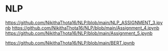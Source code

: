 # NLP
https://github.com/NikithaThota16/NLP/blob/main/NLP_ASSIGNMENT_3.ipynb
https://github.com/NikithaThota16/NLP/blob/main/Assignment_4.ipynb
https://github.com/NikithaThota16/NLP/blob/main/Assignment_5.ipynb

https://github.com/NikithaThota16/NLP/blob/main/BERT.ipynb
